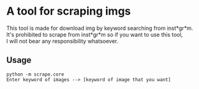 # A tool for scraping imgs 
This tool is made for download img by keyword searching from inst\*gr\*m.  
It's prohibited to scrape from inst\*gr\*m so if you want to use this tool,  
I will not bear any responsibility whatsoever.

## Usage
`python -m scrape.core`  
`Enter keyword of images --> [keyword of image that you want]`  
